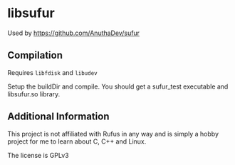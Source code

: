 # libsufur
Used by https://github.com/AnuthaDev/sufur

## Compilation
Requires `libfdisk` and `libudev`

Setup the buildDir and compile.
You should get a sufur_test executable and libsufur.so library.

## Additional Information

This project is not affiliated with Rufus in any way and is simply a hobby project for me to learn about C, C++ and Linux.

The license is GPLv3